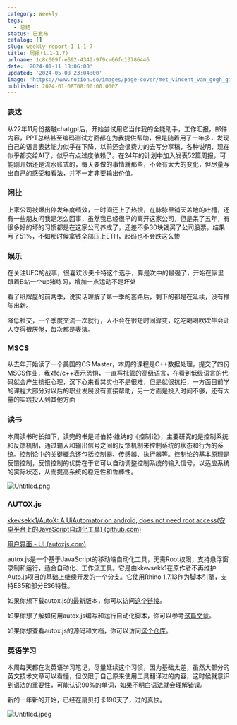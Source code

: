 ```yaml
---
category: Weekly
tags:
  - 总结
status: 已发布
catalog: []
slug: weekly-report-1-1-1-7
title: 周报(1.1-1.7)
urlname: 1c8c009f-e692-4342-9f9c-66fc13786446
date: '2024-01-11 18:06:00'
updated: '2024-05-08 23:04:00'
image: 'https://www.notion.so/images/page-cover/met_vincent_van_gogh_ginoux.jpg'
published: 2024-01-08T08:00:00.000Z
---
```


### 表达


从22年11月份接触chatgpt后，开始尝试用它当作我的全能助手，工作汇报，邮件内容，PPT总结甚至编码测试方面都在为我提供帮助，但是随着用了一年多，发现自己的语言表达能力似乎在下降，以前还会很费力的去写分享稿，各种说明，现在似乎都交给AI了，似乎有点过度依赖了。在24年的计划中加入发表52篇周报，可能刚开始还是流水账式的，每天要做的事情就那些，不会有太大的变化，但尽量写出自己的感受和看法，并不一定非要输出价值。


### 闲扯


上家公司被爆出停发年度绩效，一时间还上了热搜，在脉脉里铺天盖地的吐槽，还有一些朋友问我是怎么回事，虽然我已经很早的离开这家公司，但是呆了五年，有很多好的坏的习惯都是在这家公司养成了，还差不多30块钱买了公司股票，结果亏了51%，不如那时候拿钱全部压上ETH，起码也不会跌这么惨


### 娱乐


在关注UFC的战事，很喜欢沙夫卡特这个选手，算是次中的最强了，开始在家里跟着B站一个up猪练习，增加一点运动不是坏处


看了纸牌屋的前两季，说实话理解了第一季的套路后，剩下的都是在延续，没有推陈出新。


降低社交，一个季度交流一次就行，人不会在很短时间骤变，吃吃喝喝吹吹牛会让人变得很厌倦，每次都是表演。


### MSCS


从去年开始读了一个美国的CS Master，本周的课程是C++数据处理，提交了四份MSCS作业，我对c/c++表示恐惧，一直写托管的高级语言，在看到低级语言的代码就会产生抗拒心理，沉下心来看其实也不是很难，但是就很抗拒，一方面目前学的课程大部分对以后的职业发展没有直接帮助，另一方面是投入时间不够，还有大量的实践投入到其他方面


### 读书


本周读书时长如下，读完的书是诺伯特·维纳的《控制论》，主要研究的是控制系统和反馈机制，通过输入和输出信号之间的反馈机制来控制系统的状态和行为的系统。控制论中的关键概念还包括控制器、传感器、执行器等。控制论的基本原理是反馈控制，反馈控制的优势在于它可以自动调整控制系统的输入信号，以适应系统的实际状态，从而提高系统的稳定性和鲁棒性。


![Untitled.png](https://prod-files-secure.s3.us-west-2.amazonaws.com/5d24fe63-e567-4804-86f9-9fdc62e13082/4d744901-b410-4924-8554-36cce6e9aab7/Untitled.png?X-Amz-Algorithm=AWS4-HMAC-SHA256&X-Amz-Content-Sha256=UNSIGNED-PAYLOAD&X-Amz-Credential=ASIAZI2LB466YHQYKQXB%2F20250319%2Fus-west-2%2Fs3%2Faws4_request&X-Amz-Date=20250319T213443Z&X-Amz-Expires=3600&X-Amz-Security-Token=IQoJb3JpZ2luX2VjECUaCXVzLXdlc3QtMiJIMEYCIQCUEV1jeTu46%2F6UFs63u%2Fb%2BWOiAREJhmbOmSgtF0xk%2FlgIhAMBDgUIzHl%2FV7bm35r8fLtlZj94T8Qmm3E7YbAXvXYxIKv8DCH4QABoMNjM3NDIzMTgzODA1Igzrkd4ssoXZ6rTegAgq3ANMibw8gDzFjhYZdL%2Bq7ge3sHb4FVgiNCV1c1oSrFHFfx%2FVc2H%2FvIVAFqnPesAFd7ndfubotnR7yfui%2B9eGnh1xnYVcy3K%2BFdQDvDM9xfGVrdusqdd11YWFXd6wgVhsdXti9f0%2Fj5ijK%2FcT5pxPvTQ%2BSMv8xFVH4SSAfvPPJt2VuYH9yQ7%2Bjko9mCbZFmLZ6gXOnSFxiPOIb14%2ByRo818GgA9Ygl35SLeyHLchT0SWUJ8Cjrm1lA66L2tEnkhtputlmqsy979b%2F0jnU0cPhxgU0OSN3YL2VEbLpfRkRkfd0P4LqonBhHt7Z%2BQVDdvC0lhTvc3TRFID%2FlO8oKhEgcTT2HqvwGAa%2FPjZx6o4TsgrAVB4dnk7EM4JI8nYgAQmyY9q6IJw3yr3HKvu%2BsQCPryOeOkCKsuhEEZSYaQzVV7rD97JfZsvy9ah5XAazphUXtx835sOd%2FjJf9BtYo1OjLMW%2FjmE2qMkUeRAuZCu2u06ah5Bg9DWFG7Lf8EWuMPxxkXu3WvkwD%2BYLP95%2FGr85ztqO0432Ujg60U1AeOyF4LmzIXfGivHg%2FsmSLCxvKqeRSAYhwjIBf1suuZSdAmeXwNteC37l8kMyLafZNjDTwDDHXpJw1hdmSijdbe7%2BWDCa2Oy%2BBjqkAZUpmhyKwmpatn7AxS7dMrlHitWYKAOqBNDY4BcUY%2FZ%2FHCB1bbTX9%2FwDyzkpKxVGS2rZfR8u7XyF8pvrMxuxmYAq7UEWyyMFfBJDmPNPymdd6zsjp2qw1FqlFhyZOl%2BSUhcm0mAUjxTsEfLJvOSzE6llj28c1wDlopfLONC91sdGqmvICoihoOSuq8YTuTMnwrVJTCqDvV6rQ3igFqFddPfYgf2j&X-Amz-Signature=c3e2cd09f638c1dc929e8f006ca366f5d82e294b65ac58d045ae7be140d9bb6e&X-Amz-SignedHeaders=host&x-id=GetObject)


### AUTOX.js


[kkevsekk1/AutoX: A UiAutomator on android, does not need root access(安卓平台上的JavaScript自动化工具) (github.com)](https://github.com/kkevsekk1/AutoX)


[用户界面 - UI (autoxjs.com)](http://doc.autoxjs.com/#/ui)


autox.js是一个基于JavaScript的移动端自动化工具，无需Root权限，支持悬浮窗录制和运行，适合自动化、工作流工具。它是由kkevsekk1在原作者不再维护Auto.js项目的基础上继续开发的一个分支。它使用Rhino 1.7.13作为脚本引擎，支持ES5和部分ES6特性。


如果你想下载autox.js的最新版本，你可以访问[这个链接](https://github.com/kkevsekk1/AutoX/releases)。


如果你想了解如何用autox.js编写和运行自动化脚本，你可以参考[这篇文章](https://www.cnblogs.com/ghj1976/p/autoxjs.html)。


如果你想查看autox.js的源码和文档，你可以访问[这个仓库](https://github.com/kkevsekk1/AutoX)。


### 英语学习


本周每天都在发英语学习笔记，尽量延续这个习惯，因为基础太差，虽然大部分的英文技术文章可以看懂，但仅限于自己原来使用工具翻译过的内容，这时候就意识到语法的重要性，可能认识90%的单词，如果不明白语法就会理解错误。


新的一年新的开始，已经在扇贝打卡190天了，过的真快。


![Untitled.jpeg](https://prod-files-secure.s3.us-west-2.amazonaws.com/5d24fe63-e567-4804-86f9-9fdc62e13082/c04d3014-4bd3-4142-a613-19220f0a3512/Untitled.jpeg?X-Amz-Algorithm=AWS4-HMAC-SHA256&X-Amz-Content-Sha256=UNSIGNED-PAYLOAD&X-Amz-Credential=ASIAZI2LB466YHQYKQXB%2F20250319%2Fus-west-2%2Fs3%2Faws4_request&X-Amz-Date=20250319T213443Z&X-Amz-Expires=3600&X-Amz-Security-Token=IQoJb3JpZ2luX2VjECUaCXVzLXdlc3QtMiJIMEYCIQCUEV1jeTu46%2F6UFs63u%2Fb%2BWOiAREJhmbOmSgtF0xk%2FlgIhAMBDgUIzHl%2FV7bm35r8fLtlZj94T8Qmm3E7YbAXvXYxIKv8DCH4QABoMNjM3NDIzMTgzODA1Igzrkd4ssoXZ6rTegAgq3ANMibw8gDzFjhYZdL%2Bq7ge3sHb4FVgiNCV1c1oSrFHFfx%2FVc2H%2FvIVAFqnPesAFd7ndfubotnR7yfui%2B9eGnh1xnYVcy3K%2BFdQDvDM9xfGVrdusqdd11YWFXd6wgVhsdXti9f0%2Fj5ijK%2FcT5pxPvTQ%2BSMv8xFVH4SSAfvPPJt2VuYH9yQ7%2Bjko9mCbZFmLZ6gXOnSFxiPOIb14%2ByRo818GgA9Ygl35SLeyHLchT0SWUJ8Cjrm1lA66L2tEnkhtputlmqsy979b%2F0jnU0cPhxgU0OSN3YL2VEbLpfRkRkfd0P4LqonBhHt7Z%2BQVDdvC0lhTvc3TRFID%2FlO8oKhEgcTT2HqvwGAa%2FPjZx6o4TsgrAVB4dnk7EM4JI8nYgAQmyY9q6IJw3yr3HKvu%2BsQCPryOeOkCKsuhEEZSYaQzVV7rD97JfZsvy9ah5XAazphUXtx835sOd%2FjJf9BtYo1OjLMW%2FjmE2qMkUeRAuZCu2u06ah5Bg9DWFG7Lf8EWuMPxxkXu3WvkwD%2BYLP95%2FGr85ztqO0432Ujg60U1AeOyF4LmzIXfGivHg%2FsmSLCxvKqeRSAYhwjIBf1suuZSdAmeXwNteC37l8kMyLafZNjDTwDDHXpJw1hdmSijdbe7%2BWDCa2Oy%2BBjqkAZUpmhyKwmpatn7AxS7dMrlHitWYKAOqBNDY4BcUY%2FZ%2FHCB1bbTX9%2FwDyzkpKxVGS2rZfR8u7XyF8pvrMxuxmYAq7UEWyyMFfBJDmPNPymdd6zsjp2qw1FqlFhyZOl%2BSUhcm0mAUjxTsEfLJvOSzE6llj28c1wDlopfLONC91sdGqmvICoihoOSuq8YTuTMnwrVJTCqDvV6rQ3igFqFddPfYgf2j&X-Amz-Signature=b259f3ee47682ccee7647cd1286bb8a6464625947d1b7b41498531463ebc7b11&X-Amz-SignedHeaders=host&x-id=GetObject)


